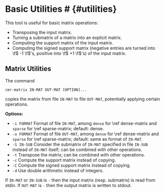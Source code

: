 # Basic Utilities # {#utilities}

This tool is useful for basic matrix operations:

  - Transposing the input matrix.
  - Turning a submatrix of a matrix into an explicit matrix.
  - Computing the support matrix of the input matrix.
  - Computing the signed support matrix (negative entries are turned into \f$ -1 \f$'s, positive into \f$ +1 \f$'s) of the input matrix.

## Matrix Utilities ##

The command

    cmr-matrix IN-MAT OUT-MAT [OPTION]...

copies the matrix from file `IN-MAT` to file `OUT-MAT`, potentially applying certain operations.

**Options:**
  - `-i FORMAT` Format of file `IN-MAT`, among `dense` for \ref dense-matrix and `sparse` for \ref sparse-matrix; default: dense.
  - `-o FORMAT` Format of file `OUT-MAT`, among `dense` for \ref dense-matrix and `sparse` for \ref sparse-matrix; default: same as format of `IN-MAT`.
  - `-S IN-SUB` Consider the submatrix of `IN-MAT` specified in file `IN-SUB` instead of `IN-MAT` itself; can be combined with other operations.
  - `-t`        Transpose the matrix; can be combined with other operations.
  - `-c`        Compute the support matrix instead of copying.
  - `-C`        Compute the signed support matrix instead of copying.
  - `-d`        Use double arithmetic instead of integers.

If `IN-MAT` or `IN-SUB` is `-` then the input matrix (resp. submatrix) is read from stdin.
If `OUT-MAT` is `-` then the output matrix is written to stdout.
